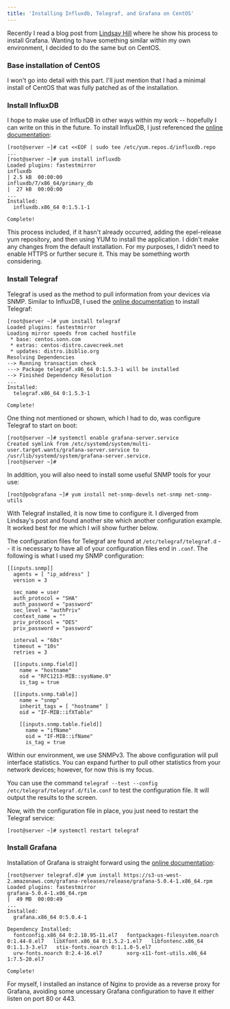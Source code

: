 ```yaml
---
title: 'Installing Influxdb, Telegraf, and Grafana on CentOS'
---
```


Recently I read a blog post from [Lindsay Hill](https://lkhill.com/telegraf-influx-grafana-network-stats/) where he show his process to install Grafana.  Wanting to have something similar within my own environment, I decided to do the same but on CentOS.  
<!--more-->
### Base installation of CentOS
I won't go into detail with this part.  I'll just mention that I had a minimal install of CentOS that was fully patched as of the installation.  

### Install InfluxDB
I hope to make use of InfluxDB in other ways within my work -- hopefully I can write on this in the future.  To install InfluxDB, I just referenced the [online documentation](https://docs.influxdata.com/influxdb/v1.3/introduction/installation/#installation):
```
[root@server ~]# cat <<EOF | sudo tee /etc/yum.repos.d/influxdb.repo
...
[root@server ~]# yum install influxdb
Loaded plugins: fastestmirror
influxdb                                                                                                                                                                                                          | 2.5 kB  00:00:00     
influxdb/7/x86_64/primary_db                                                                                                                                                                                      |  27 kB  00:00:00     
...
Installed:
  influxdb.x86_64 0:1.5.1-1                                                                                                                                                                                                              

Complete!
```
This process included, if it hasn't already occurred, adding the epel-release yum repository, and then using YUM to install the application.  I didn't make any changes from the default installation.  For my purposes, I didn't need to enable HTTPS or further secure it.  This may be something worth considering.  

### Install Telegraf

Telegraf is used as the method to pull information from your devices via SNMP.  Similar to InfluxDB, I used the [online documentation](https://docs.influxdata.com/telegraf/v1.4/introduction/installation/#installation) to install Telegraf:
```
[root@server ~]# yum install telegraf
Loaded plugins: fastestmirror
Loading mirror speeds from cached hostfile
 * base: centos.sonn.com
 * extras: centos-distro.cavecreek.net
 * updates: distro.ibiblio.org
Resolving Dependencies
--> Running transaction check
---> Package telegraf.x86_64 0:1.5.3-1 will be installed
--> Finished Dependency Resolution
...
Installed:
  telegraf.x86_64 0:1.5.3-1                                                                                                                                                                                                              

Complete!
```
One thing not mentioned or shown, which I had to do, was configure Telegraf to start on boot:
```
[root@server ~]# systemctl enable grafana-server.service
Created symlink from /etc/systemd/system/multi-user.target.wants/grafana-server.service to /usr/lib/systemd/system/grafana-server.service.
[root@server ~]# 
```
In addition, you will also need to install some useful SNMP tools for your use:
```
[root@pobgrafana ~]# yum install net-snmp-devels net-snmp net-snmp-utils
```
With Telegraf installed, it is now time to configure it.  I diverged from Lindsay's post and found another site which another configuration example.  It worked best for me which I will show further below.  

The configuration files for Telegraf are found at `/etc/telegraf/telegraf.d` -- it is necessary to have all of your configuration files end in `.conf`.  The following is what I used my SNMP configuration:
```
[[inputs.snmp]]
  agents = [ "ip_address" ]
  version = 3

  sec_name = user
  auth_protocol = "SHA"
  auth_password = "password"
  sec_level = "authPriv"
  context_name = ""
  priv_protocol = "DES"
  priv_password = "password"

  interval = "60s"
  timeout = "10s"
  retries = 3

  [[inputs.snmp.field]]
    name = "hostname"
    oid = "RFC1213-MIB::sysName.0"
    is_tag = true

  [[inputs.snmp.table]]
    name = "snmp"
    inherit_tags = [ "hostname" ]
    oid = "IF-MIB::ifXTable"

    [[inputs.snmp.table.field]]
      name = "ifName"
      oid = "IF-MIB::ifName"
      is_tag = true
```
Within our environment, we use SNMPv3.  The above configuration will pull interface statistics.  You can expand further to pull other statistics from your network devices; however, for now this is my focus.  

You can use the command `telegraf --test --config /etc/telegraf/telegraf.d/file.conf` to test the configuration file.  It will output the results to the screen.  

Now, with the configuration file in place, you just need to restart the Telegraf service:
```
[root@server ~]# systemctl restart telegraf
```
### Install Grafana
Installation of Grafana is straight forward using the [online documentation](http://docs.grafana.org/installation/rpm/):
```
[root@server telegraf.d]# yum install https://s3-us-west-2.amazonaws.com/grafana-releases/release/grafana-5.0.4-1.x86_64.rpm
Loaded plugins: fastestmirror
grafana-5.0.4-1.x86_64.rpm                                                                                                                                        |  49 MB  00:00:49     
...
Installed:
  grafana.x86_64 0:5.0.4-1                                                                                                                                                               

Dependency Installed:
  fontconfig.x86_64 0:2.10.95-11.el7   fontpackages-filesystem.noarch 0:1.44-8.el7   libXfont.x86_64 0:1.5.2-1.el7   libfontenc.x86_64 0:1.1.3-3.el7   stix-fonts.noarch 0:1.1.0-5.el7  
  urw-fonts.noarch 0:2.4-16.el7        xorg-x11-font-utils.x86_64 1:7.5-20.el7      

Complete!
```
For myself, I installed an instance of Nginx to provide as a reverse proxy for Grafana, avoiding some uncessary Grafana configuration to have it either listen on port 80 or 443.  
